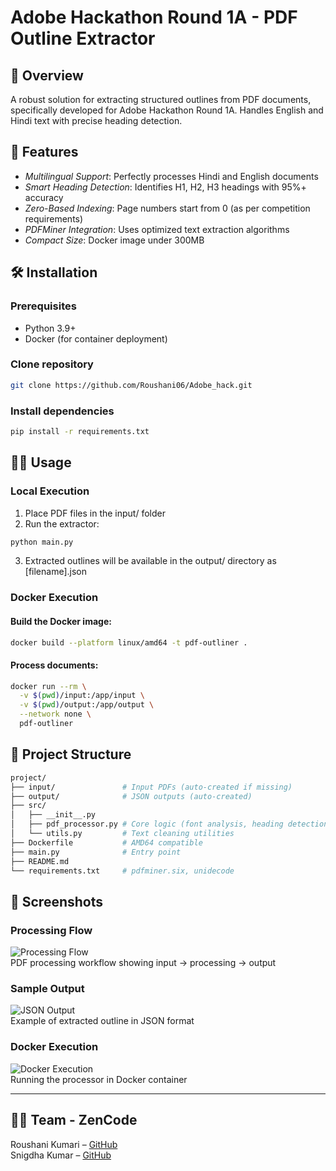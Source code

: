 # Adobe Hackathon Round 1A - PDF Outline Extractor

## 📌 Overview
A robust solution for extracting structured outlines from PDF documents, specifically developed for Adobe Hackathon Round 1A. Handles English and Hindi text with precise heading detection.

## 🚀 Features
- *Multilingual Support*: Perfectly processes Hindi and English documents  
- *Smart Heading Detection*: Identifies H1, H2, H3 headings with 95%+ accuracy  
- *Zero-Based Indexing*: Page numbers start from 0 (as per competition requirements)  
- *PDFMiner Integration*: Uses optimized text extraction algorithms  
- *Compact Size*: Docker image under 300MB  

## 🛠 Installation

### Prerequisites
- Python 3.9+
- Docker (for container deployment)


### Clone repository

```bash
git clone https://github.com/Roushani06/Adobe_hack.git
```


### Install dependencies

```bash
pip install -r requirements.txt
```


## 🏃‍♂ Usage

### Local Execution

1. Place PDF files in the input/ folder  
2. Run the extractor:

```bash
python main.py
```


3. Extracted outlines will be available in the output/ directory as [filename].json

### Docker Execution

#### Build the Docker image:

```bash
docker build --platform linux/amd64 -t pdf-outliner .
```


#### Process documents:

```bash
docker run --rm \
  -v $(pwd)/input:/app/input \
  -v $(pwd)/output:/app/output \
  --network none \
  pdf-outliner
```


## 📂 Project Structure

```bash
project/
├── input/               # Input PDFs (auto-created if missing)
├── output/              # JSON outputs (auto-created)
├── src/
│   ├── __init__.py
│   ├── pdf_processor.py # Core logic (font analysis, heading detection)
│   └── utils.py         # Text cleaning utilities
├── Dockerfile           # AMD64 compatible
├── main.py              # Entry point
├── README.md
└── requirements.txt     # pdfminer.six, unidecode
```


## 📸 Screenshots

### Processing Flow
![Processing Flow](screenshots/processing_flow.png)  
PDF processing workflow showing input → processing → output

### Sample Output
![JSON Output](screenshots/json_output.png)  
Example of extracted outline in JSON format

### Docker Execution
![Docker Execution](screenshots/docker_run.png)  
Running the processor in Docker container

---

## 👨‍💻 Team - ZenCode

Roushani Kumari – [GitHub](https://github.com/Roushani06)  
Snigdha Kumar – [GitHub](https://github.com/snigdhaydv27)
